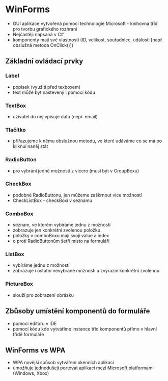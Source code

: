 # WinForms

* GUI aplikace vytvořená pomocí technologie Microsoft - knihovna tříd pro tvorbu grafického rozhraní
* Nejčastěji napsaná v C#
* komponenty mají své vlastnosti (ID, velikost, souřadnice, události [např. obslužná metoda OnClick()])

## Základní ovládací prvky

### Label

* popisek (využití před texboxem)
* text může být nastevený i pomocí kódu

### TextBox

* uživatel do něj vpisuje data (nepř. email)

### Tlačítko

* přiřazujeme k němu obslužnou metodu, ve které udáváme co se má po kliknuí naněj stát

### RadioButton

* pro vybrání jedné možnosti z vícero (musí být v GroupBoxu)

### CheckBox

* podobné RadioButtonu, jen můžeme zaškrnout více možností
* CheckListBox - checkBoxi v seznamu

### ComboBox

* seznam, ve kterém vybíráme jednu z možností
* zobrazuje jen konkrétní zvolenou položku
* položky v comboBoxu mají svojí value a index
* o proti RadioButtonům šetří místo na formuláři

### ListBox

* vybíráme jednu z možností
* zobrazuje i ostatní nevybrané možnosti a zvýrazní konkrétní zvolenou

### PictureBox

* slouží pro zobrazení obrázku

## Zbůsoby umístění komponentů do formuláře

* pomocí editoru v IDE
* pomocí kódu kde vytváříme instance tříd komponentů přímo v hlavní třídě formuláře

## WinForms vs WPA

* WPA novější spůsob vytváření okenních aplikací
* umožňuje jednodušeji portovat aplikaci mezi Microsoft platformami (Windows, Xbox)
